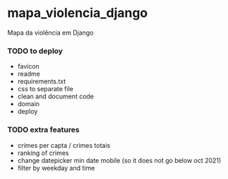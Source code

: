 # mapa_violencia_django
Mapa da violência em Django

### TODO to deploy
- favicon
- readme
- requirements.txt
- css to separate file
- clean and document code
- domain
- deploy

### TODO extra features
- crimes per capta / crimes totais
- ranking of crimes
- change datepicker min date mobile (so it does not go below oct 2021)
- filter by weekday and time